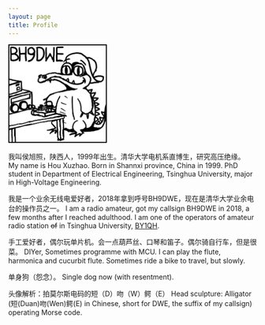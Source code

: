 ```yaml
---
layout: page
title: Profile
---
```


<img src="./crocodile.png" width = "200" height = "200"/>

我叫侯旭照，陕西人，1999年出生。清华大学电机系直博生，研究高压绝缘。
My name is Hou Xuzhao. Born in Shannxi province, China in 1999. PhD student in Department of Electrical Engineering, Tsinghua University, major in High-Voltage Engineering.

我是一个业余无线电爱好者，2018年拿到呼号BH9DWE，现在是清华大学业余电台的操作员之一。
I am a radio amateur, got my callsign BH9DWE in 2018, a few months after I reached adulthood. I am one of the operators of amateur radio station ~~of~~ in Tsinghua University, [BY1QH](https://www.qrz.com/db/BY1QH).

手工爱好者，偶尔玩单片机。会一点葫芦丝、口琴和笛子。偶尔骑自行车，但是很菜。
DIYer, Sometimes programme with MCU. I can play the flute, harmonica and cucurbit flute. Sometimes ride a bike to travel, but slowly.

单身狗（怨念）。
Single dog now (with resentment).

头像解析：拍莫尔斯电码的短（D）吻（W）鳄（E）
Head sculpture: Alligator (短(Duan)吻(Wen)鳄(E) in Chinese, short for DWE, the suffix of my callsign) operating Morse code.
